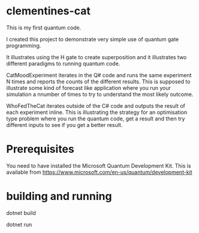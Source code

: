# clementines-cat
This is my first quantum code.

I created this project to demonstrate very simple use of quantum gate programming.

It illustrates using the H gate to create superposition and it illustrates two different paradigms to running quantum code. 

CatMoodExperiment iterates in the Q# code and runs the same experiment N times and reports the counts of the different results. This is supposed to illustrate some kind of forecast like application where you run your simulation a nnumber of times to try to understand the most likely outcome.

WhoFedTheCat iterates outside of the C# code and outputs the result of each experiment inline. This is illustrating the strategy for an optimisation type problem where you run the quantum code, get a result and then try different inputs to see if you get a better result.

# Prerequisites

You need to have installed the Microsoft Quantum Development Kit. This is available from
https://www.microsoft.com/en-us/quantum/development-kit

# building and running

dotnet build

dotnet run


